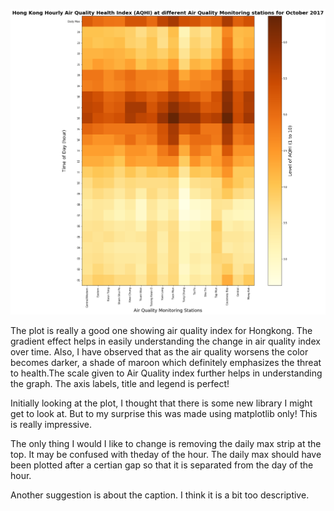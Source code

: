 
![ic2018_plot](https://github.com/ishacusp/PUI2017_ic1018/blob/master/HW8_ic1018/Img.PNG)

The plot is really a good one showing air quality index for Hongkong. The gradient effect helps in easily understanding the change in air quality index over time. Also, I have observed that as the air quality worsens the color becomes darker, a shade of maroon which definitely emphasizes the threat to health.The scale given to Air Quality index further helps in understanding the graph. The axis labels, title and legend is perfect!

Initially looking at the plot, I thought that there is some new library I might get to look at. But to my surprise this was made using matplotlib only! This is really impressive.

The only thing I would I like to change is removing the daily max strip at the top. It may be confused with theday of the hour. The daily max should have been plotted after a certian gap so that it is separated from the day of the hour.

Another suggestion is about the caption. I think it is a bit too descriptive.

